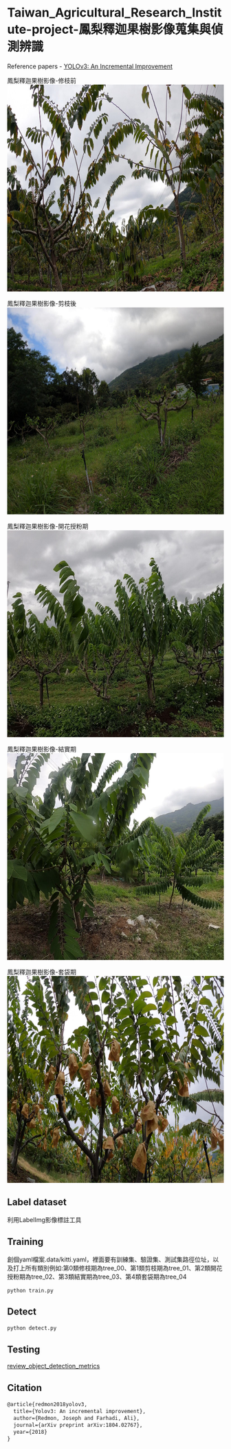 # Taiwan_Agricultural_Research_Institute-project-鳳梨釋迦果樹影像蒐集與偵測辨識


Reference papers - [YOLOv3: An Incremental Improvement](https://arxiv.org/abs/1804.02767)


鳳梨釋迦果樹影像-修枝前
<img src="./atemoya_img/train/00_GH011475_60.jpg" height="480">

鳳梨釋迦果樹影像-剪枝後
<img src="./atemoya_img/train/01_GH011499_26.jpg" height="480">


鳳梨釋迦果樹影像-開花授粉期
<img src="./atemoya_img/train/02_GH012540_134.jpg" height="480">

鳳梨釋迦果樹影像-結實期
<img src="./atemoya_img/train/03_GH012535_64.jpg" height="480">

鳳梨釋迦果樹影像-套袋期
<img src="./atemoya_img/train/04_GH011485_40.jpg" height="480">

## Label dataset
利用LabelImg影像標註工具



## Training
創個yaml檔案.data/kitti.yaml，裡面要有訓練集、驗證集、測試集路徑位址，以及打上所有類別例如:第0類修枝期為tree_00、第1類剪枝期為tree_01、第2類開花授粉期為tree_02、第3類結實期為tree_03、第4類套袋期為tree_04
```
python train.py
```

## Detect
```
python detect.py
```
## Testing

[review_object_detection_metrics](https://github.com/rafaelpadilla/review_object_detection_metrics)

## Citation

```
@article{redmon2018yolov3,
  title={Yolov3: An incremental improvement},
  author={Redmon, Joseph and Farhadi, Ali},
  journal={arXiv preprint arXiv:1804.02767},
  year={2018}
}
```
